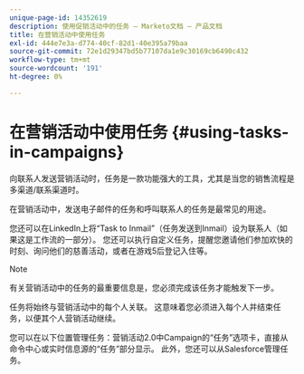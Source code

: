 ```yaml
---
unique-page-id: 14352619
description: 使用促销活动中的任务 — Marketo文档 — 产品文档
title: 在营销活动中使用任务
exl-id: 444e7e3a-d774-40cf-82d1-40e395a79baa
source-git-commit: 72e1d29347bd5b77107da1e9c30169cb6490c432
workflow-type: tm+mt
source-wordcount: '191'
ht-degree: 0%

---
```


# 在营销活动中使用任务 {#using-tasks-in-campaigns}

向联系人发送营销活动时，任务是一款功能强大的工具，尤其是当您的销售流程是多渠道/联系渠道时。

在营销活动中，发送电子邮件的任务和呼叫联系人的任务是最常见的用途。

您还可以在LinkedIn上将“Task to Inmail”（任务发送到Inmail）设为联系人（如果这是工作流的一部分）。 您还可以执行自定义任务，提醒您邀请他们参加欢快的时刻、询问他们的慈善活动，或者在游戏5后登记入住等。

>[!NOTE]
>
>有关营销活动中的任务的最重要信息是，您必须完成该任务才能触发下一步。

任务将始终与营销活动中的每个人关联。 这意味着您必须进入每个人并结束任务，以便其个人营销活动继续。

您可以在以下位置管理任务：营销活动2.0中Campaign的“任务”选项卡，直接从命令中心或实时信息源的“任务”部分显示。 此外，您还可以从Salesforce管理任务。
